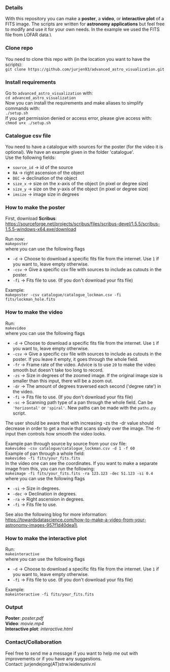 ### Details

With this repository you can make a **poster**, a **video**, or **interactive plot** of a FITS image. The scripts are written 
for **astronomy applications** but feel free to modify and use it for your own needs.
In the example we used the FITS file from LOFAR data.\

### Clone repo

You need to clone this repo with (in the location you want to have the scripts):\
```git clone https://github.com/jurjen93/advanced_astro_visualization.git```

### Install requirements

Go to ```advanced_astro_visualization``` with:\
```cd advanced_astro_visualization```\
Now you can install the requirements and make aliases to simplify commands with:\
```./setup.sh```\
If you get permission denied or access error, please give access with:\
```chmod u+x ./setup.sh```

### Catalogue csv file

You need to have a catalogue with sources for the poster (for the video it is optional). We have an example given in the
folder 'catalogue'.\
Use the following fields:

* ```source_id```   -> id of the source
* ```RA```          -> right ascension of the object
* ```DEC```         -> declination of the object
* ```size_x```      -> size on the x-axis of the object (in pixel or degree size)
* ```size_y```      -> size on the y-axis of the object (in pixel or degree size)
* ```imsize```      -> image size in degrees

### How to make the poster

First, download **Scribus**:
https://sourceforge.net/projects/scribus/files/scribus-devel/1.5.5/scribus-1.5.5-windows-x64.exe/download

Run now:\
```makeposter```\
where you can use the following flags

* ```-d``` -> Choose to download a specific fits file from the internet. Use ```1``` if you want to, leave empty
  otherwise.
* ```-csv``` -> Give a specific csv file with sources to include as cutouts in the poster.
* ```-fi``` -> Fits file to use. (If you don't download your fits file)

Example:\
```makeposter -csv catalogue/catalogue_lockman.csv -fi fits/lockman_hole.fits```

### How to make the video

Run:\
```makevideo```\
where you can use the following flags

* ```-d``` -> Choose to download a specific fits file from the internet. Use ```1``` if you want to, leave empty
  otherwise.
* ```-csv``` -> Give a specific csv file with sources to include as cutouts in the poster. If you leave it empty, it
  goes through the whole field.
* ```-fr``` -> Frame rate of the video. Advice is to use ```20``` to make the video smooth but doesn't take too long to
  record.
* ```-zs``` -> Size in degrees of the zoomed image. If the original image size is smaller than this input, there will be
  a zoom out.
* ```-dr``` -> The amount of degrees traversed each second ('degree rate') in the video.
* ```-fi``` -> Fits file to use. (If you don't download your fits file)
* ```-sc``` -> Scanning path type of a pan through the whole field. Can be ```'horizontal'``` or ```'spiral'```. New
  paths can be made with the ```paths.py``` script.

The user should be aware that with increasing -zs the -dr value should decrease in order to get a movie that scans
slowly over the image.
The -fr input then controls how smooth the video looks.

Example pan through source by source from your csv file:\
```makevideo -csv catalogue/catalogue_lockman.csv -d 1 -f 60```\
Example of pan through a whole field:\
```makevideo -fi fits/your_fits.fits```\
In the video one can see the coordinates. If you want to make a separate image from this, you can run the following:\
```makeimage -fi fits/your_fits.fits -ra 123.123 -dec 51.123 -si 0.4```\
where you can use the following flags

* ```-si``` -> Size in degrees.
* ```-dec``` -> Declination in degrees.
* ```-ra``` -> Right ascension in degrees.
* ```-fi``` -> Fits file to use.

See also the following blog for more information:
https://towardsdatascience.com/how-to-make-a-video-from-your-astronomy-images-957f1d40dea1\

### How to make the interactive plot

Run:\
```makeinteractive```\
where you can use the following flags

* ```-d``` -> Choose to download a specific fits file from the internet. Use ```1``` if you want to, leave empty
  otherwise.
* ```-fi``` -> Fits file to use. (If you don't download your fits file)

Example:\
```makeinteractive -fi fits/your_fits.fits```

### Output

**Poster**: *poster.pdf*\
**Video**: *movie.mp4*\
**Interactive plot**: *interactive.html*

### Contact/Collaboration

Feel free to send me a message if you want to help me out with improvements or if you have any suggestions.\
Contact: jurjendejong(AT)strw.leidenuniv.nl
